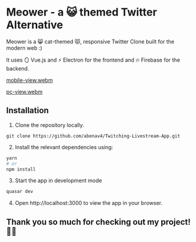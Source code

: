# Meower - a 😺 themed Twitter Alternative

Meower is a 😸 cat-themed 😾, responsive Twitter Clone built for the modern web :)

It uses 🪞 Vue.js and ⚡ Electron for the frontend and 🔥 Firebase for the backend.

[mobile-view.webm](https://user-images.githubusercontent.com/53611087/183252540-d7803c91-98f6-42f4-95ce-656f97aed448.webm)

[pc-view.webm](https://user-images.githubusercontent.com/53611087/183252839-5094a60f-2372-4094-9e5a-3e4b23f22c93.webm)

## 

## Installation

1. Clone the repository locally.
```
git clone https://github.com/abenav4/Twitching-Livestream-App.git
```
2. Install the relevant dependencies using:
```bash
yarn
# or
npm install
```
3. Start the app in development mode
```bash
quasar dev
```
4. Open http://localhost:3000 to view the app in your browser.

## Thank you so much for checking out my project! :metal:&#127999; 

